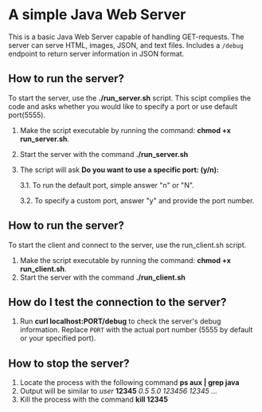 # A simple Java Web Server
This is a basic Java Web Server capable of handling GET-requests.
The server can serve HTML, images, JSON, and text files.
Includes a `/debug` endpoint to return server information in JSON format.

## How to run the server?
To start the server, use the **./run_server.sh** script. This scipt complies the code and asks whether you would like to specify a port or use default port(5555).
1. Make the script executable by running the command: **chmod +x run_server.sh**.
2. Start the server with the command **./run_server.sh**
3. The script will ask **Do you want to use a specific port: (y/n):**

   3.1. To run the default port, simple answer "n" or "N".

   3.2. To specify a custom port, answer "y" and provide the port number.

## How to run the server?
To start the client and connect to the server, use the run_client.sh script. 
1. Make the script executable by running the command: **chmod +x run_client.sh**.
2. Start the server with the command **./run_client.sh**

## How do I test the connection to the server?
1. Run **curl localhost:PORT/debug** to check the server's debug information.
   Replace `PORT` with the actual port number (5555 by default or your specified port).

## How to stop the server?
1. Locate the process with the following command **ps aux | grep java**
2. Output will be similar to *user* **12345** *0.5 5.0 123456 12345 ...*
3. Kill the process with the command **kill 12345**

